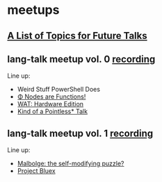 # meetups

## [A List of Topics for Future Talks](./proposals.md)

## lang-talk meetup vol. 0 [recording](https://youtu.be/D2EPM60-MPE)

Line up:

- Weird Stuff PowerShell Does
- [Φ Nodes are Functions!](/talks/0/phi.md)
- [WAT: Hardware Edition](/talks/0/wat.md)
- [Kind of a Pointless* Talk](/talks/0/pointless.md)


## lang-talk meetup vol. 1 [recording](https://youtu.be/eYROniHhM4g)

Line up:

- [Malbolge: the self-modifying puzzle?](/talks/1/malbolge.md)
- [Project Bluex](/talks/1/bluex.md)

